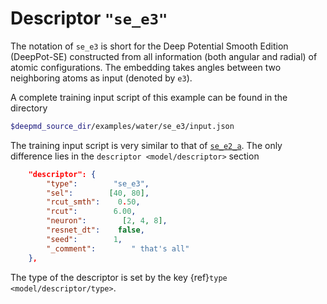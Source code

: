 # Descriptor `"se_e3"`

The notation of `se_e3` is short for the Deep Potential Smooth Edition (DeepPot-SE) constructed from all information (both angular and radial) of atomic configurations. The embedding takes angles between two neighboring atoms as input (denoted by `e3`).

A complete training input script of this example can be found in the directory
```bash
$deepmd_source_dir/examples/water/se_e3/input.json
```

The training input script is very similar to that of [`se_e2_a`](train-se-e2-a.md). The only difference lies in the `descriptor <model/descriptor>` section
```json
    "descriptor": {
        "type":        "se_e3",
        "sel":        [40, 80],
        "rcut_smth":    0.50,
        "rcut":        6.00,
        "neuron":        [2, 4, 8],
        "resnet_dt":    false,
        "seed":        1,
        "_comment":        " that's all"
    },
```
The type of the descriptor is set by the key {ref}`type <model/descriptor/type>`.
